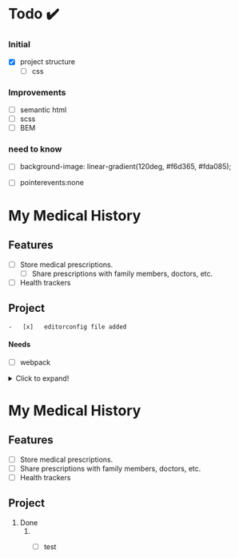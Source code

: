 # Todo ✔️

### Initial

- [x] project structure
    - [ ] css

### Improvements

- [ ] semantic html
- [ ] scss
- [ ] BEM

### need to know

- [ ] background-image: linear-gradient(120deg, #f6d365, #fda085);
- [ ] pointerevents:none


# My Medical History

## Features

-   [ ] Store medical prescriptions.
    -   [ ] Share prescriptions with family members, doctors, etc.
-   [ ] Health trackers

## Project

    -   [x]   editorconfig file added

#### Needs

-   [ ] webpack

<details>
  <summary>Click to expand!</summary>
  
  - [ ] pointerevents:none
  1. A numbered
  2. list
     * With some
     * Sub bullets
</details>


# My Medical History

## Features

-   [ ] Store medical prescriptions.
-   [ ] Share prescriptions with family members, doctors, etc.
-   [ ] Health trackers

## Project

1.  Done
    1.   -  [ ] test

